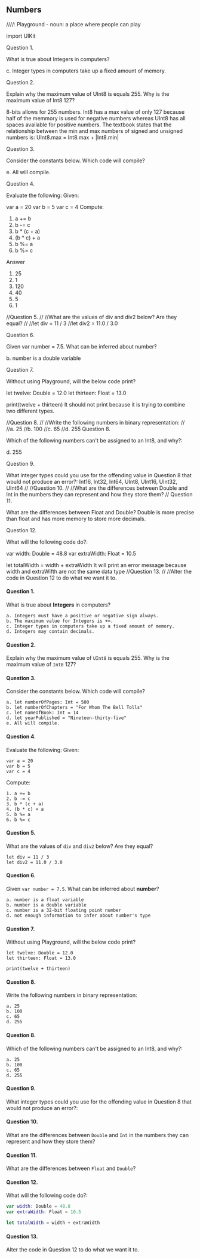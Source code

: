 ## Numbers

////: Playground - noun: a place where people can play

import UIKit


Question 1.

What is true about Integers in computers?

c. Integer types in computers take up a fixed amount of memory.


Question 2.

Explain why the maximum value of UInt8 is equals 255. Why is the maximum value of Int8 127?

8-bits allows for 255 numbers. Int8 has a max value of only 127 because half of the memmory is used for negative numbers whereas UInt8 has all spaces available for positive numbers. The textbook states that the relationship between the min and max numbers of signed and unsigned numbers is: UInt8.max = Int8.max + |Int8.min|


Question 3.

Consider the constants below. Which code will compile?

e. All will compile.


Question 4.

Evaluate the following: Given:

var a = 20
var b = 5
var c = 4
Compute:

1. a += b
2. b -= c
3. b * (c + a)
4. (b * c) + a
5. b %= a
6. b %= c

Answer
1. 25
2. 1
3. 120
4. 40
5. 5
6. 1

//Question 5.
//
//What are the values of div and div2 below? Are they equal?
//
//let div = 11 / 3
//let div2 = 11.0 / 3.0


Question 6.

Given var number = 7.5. What can be inferred about number?

b. number is a double variable

Question 7.

Without using Playground, will the below code print?

let twelve: Double = 12.0
let thirteen: Float = 13.0

print(twelve + thirteen)
It should not print because it is trying to combine two different types.

//Question 8.
//
//Write the following numbers in binary representation:
//
//a. 25
//b. 100
//c. 65
//d. 255
Question 8.

Which of the following numbers can't be assigned to an Int8, and why?:

d. 255

Question 9.

What integer types could you use for the offending value in Question 8 that would not produce an error?:
Int16, Int32, Int64, UInt8, UInt16, UInt32, UInt64
//
//Question 10.
//
//What are the differences between Double and Int in the numbers they can represent and how they store them?
//
Question 11.

What are the differences between Float and Double?
Double is more precise than float and has more memory to store more decimals.

Question 12.

What will the following code do?:

var width: Double = 48.8
var extraWidth: Float = 10.5

let totalWidth = width + extraWidth
It will print an error message because width and extraWifth are not the same data type
//Question 13.
//
//Alter the code in Question 12 to do what we want it to.

#### Question 1.
What is true about __Integers__ in computers?
```
a. Integers must have a positive or negative sign always.
b. The maximum value for Integers is +∞.
c. Integer types in computers take up a fixed amount of memory.
d. Integers may contain decimals.
```

#### Question 2.
Explain why the maximum value of ```UInt8``` is equals 255. Why is the maximum value of ```Int8``` 127?

#### Question 3.
Consider the constants below. Which code will compile?
```
a. let numberOfPages: Int = 500
b. let numberOfChapters = "For Whom The Bell Tolls"
c. let nameOfBook: Int = 14
d. let yearPublished = "Nineteen-thirty-five"
e. All will compile.
```

#### Question 4.
Evaluate the following:
Given:
```
var a = 20
var b = 5
var c = 4
```
Compute:
```
1. a += b
2. b -= c
3. b * (c + a)
4. (b * c) + a
5. b %= a
6. b %= c
```

#### Question 5.
What are the values of ```div``` and ```div2``` below? Are they equal?
```
let div = 11 / 3
let div2 = 11.0 / 3.0
```

#### Question 6.
Given ```var number = 7.5```. What can be inferred about __number__?
```
a. number is a float variable
b. number is a double variable
c. number is a 32-bit floating point number
d. not enough information to infer about number's type
```

#### Question 7.
Without using Playground, will the below code print?
```
let twelve: Double = 12.0
let thirteen: Float = 13.0

print(twelve + thirteen)
```

#### Question 8.
Write the following numbers in binary representation:
```
a. 25
b. 100
c. 65
d. 255
```

#### Question 8.
Which of the following numbers can't be assigned to an Int8, and why?:
```
a. 25
b. 100
c. 65
d. 255
```

#### Question 9.

What integer types could you use for the offending value in Question 8 that would not produce an error?:

#### Question 10.

What are the differences between ```Double``` and ```Int``` in the numbers they can represent and how they store them?

#### Question 11.

What are the differences between ```Float``` and ```Double```?

#### Question 12.

What will the following code do?:

```swift
var width: Double = 48.8
var extraWidth: Float = 10.5

let totalWidth = width + extraWidth
```

#### Question 13.

Alter the code in Question 12 to do what we want it to.
